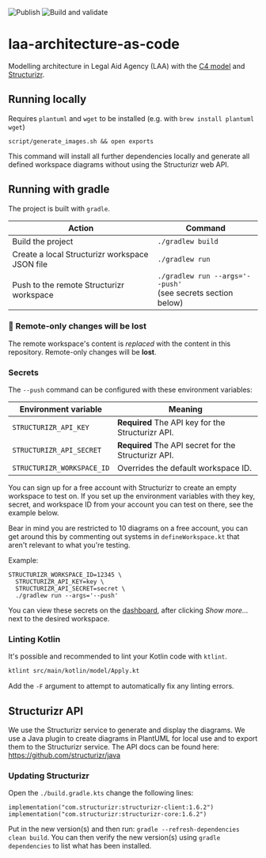 ![Publish][publish badge]
![Build and validate][build badge]

[publish badge]: https://github.com/ministryofjustice/laa-architecture-as-code/workflows/Publish/badge.svg
[build badge]: https://github.com/ministryofjustice/laa-architecture-as-code/workflows/Build%20and%20validate/badge.svg

# laa-architecture-as-code

Modelling architecture in Legal Aid Agency (LAA) with the [C4 model][c4] and [Structurizr][structurizr].

## Running locally

Requires `plantuml` and `wget` to be installed (e.g. with `brew install plantuml wget`)

```
script/generate_images.sh && open exports
```

This command will install all further dependencies locally and generate all defined workspace diagrams without using the
Structurizr web API.

[c4]: https://c4model.com/
[c4-abstractions]: https://c4model.com/#Abstractions
[structurizr]: https://structurizr.com/

## Running with gradle

The project is built with `gradle`.

| Action                                         | Command                                                         |
| ---------------------------------------------- | --------------------------------------------------------------- |
| Build the project                              | `./gradlew build`                                               |
| Create a local Structurizr workspace JSON file | `./gradlew run`                                                 |
| Push to the remote Structurizr workspace       | `./gradlew run --args='--push'`<br/>(see secrets section below) |

### :rotating_light: Remote-only changes will be lost

The remote workspace's content is _replaced_ with the content in this repository. Remote-only changes will be **lost**.

### Secrets

The `--push` command can be configured with these environment variables:

| Environment variable       | Meaning                                              |
| -------------------------- | ---------------------------------------------------- |
| `STRUCTURIZR_API_KEY`      | **Required** The API key for the Structurizr API.    |
| `STRUCTURIZR_API_SECRET`   | **Required** The API secret for the Structurizr API. |
| `STRUCTURIZR_WORKSPACE_ID` | Overrides the default workspace ID.                  |

You can sign up for a free account with Structurizr to create an empty workspace to test on. If you set up the
environment variables with they key, secret, and workspace ID from your account you can test on there, see the example
below.

Bear in mind you are restricted to 10 diagrams on a free account, you can get around this by commenting out systems in
`defineWorkspace.kt` that aren't relevant to what you're testing.

Example:
```
STRUCTURIZR_WORKSPACE_ID=12345 \
  STRUCTURIZR_API_KEY=key \
  STRUCTURIZR_API_SECRET=secret \
  ./gradlew run --args='--push'
```

You can view these secrets on the [dashboard](https://structurizr.com/dashboard), after clicking *Show more...* next to
the desired workspace.

### Linting Kotlin

It's possible and recommended to lint your Kotlin code with `ktlint`.

```sh
ktlint src/main/kotlin/model/Apply.kt
```

Add the `-F` argument to attempt to automatically fix any linting errors.

## Structurizr API

We use the Structurizr service to generate and display the diagrams. We use a Java plugin to create diagrams in
PlantUML for local use and to export them to the Structurizr service. The API docs can be found here:
https://github.com/structurizr/java

### Updating Structurizr

Open the `./build.gradle.kts` change the following lines:

```
implementation("com.structurizr:structurizr-client:1.6.2")
implementation("com.structurizr:structurizr-core:1.6.2")
```

Put in the new version(s) and then run: `gradle --refresh-dependencies clean build`. You can then verify the new
version(s) using `gradle dependencies` to list what has been installed.
